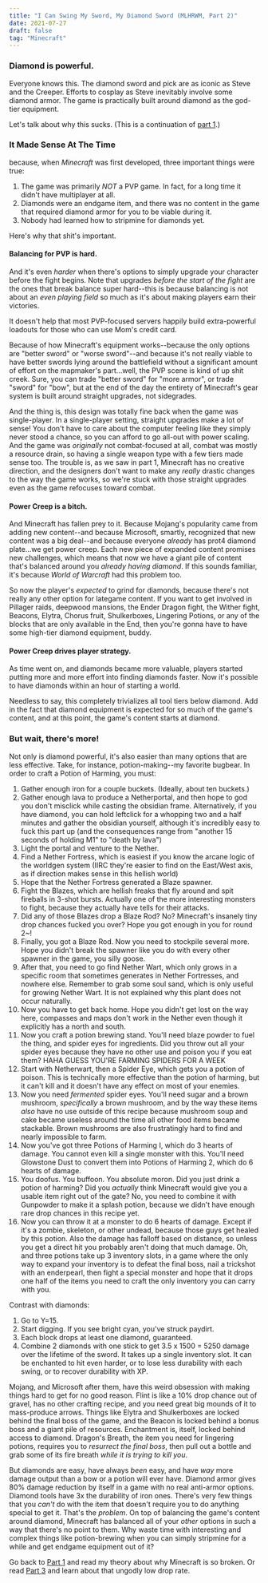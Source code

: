 ```yaml
---
title: "I Can Swing My Sword, My Diamond Sword (MLHRWM, Part 2)"
date: 2021-07-27
draft: false
tag: "Minecraft"
---
```


### Diamond is powerful.
Everyone knows this. The diamond sword and pick are as iconic as Steve and the Creeper. Efforts to cosplay as Steve inevitably involve some diamond armor. The game is practically built around diamond as the god-tier equipment.

Let's talk about why this sucks. (This is a continuation of [part 1](http://perfectly-spherical.com/posts/minecraft-part-1/).)

### It Made Sense At The Time
because, when *Minecraft* was first developed, three important things were true:
1. The game was primarily *NOT* a PVP game. In fact, for a long time it didn't have multiplayer at all.
2. Diamonds were an endgame item, and there was no content in the game that required diamond armor for you to be viable during it.
3. Nobody had learned how to stripmine for diamonds yet.

Here's why that shit's important.

#### Balancing for PVP is hard.
And it's even *harder* when there's options to simply upgrade your character before the fight begins. Note that upgrades *before the start of the fight* are the ones that break balance super hard--this is because balancing is not about an *even playing field* so much as it's about making players earn their victories.

<aside>It doesn't help that most PVP-focused servers happily build extra-powerful loadouts for those who can use Mom's credit card.</aside>

Because of how Minecraft's equipment works--because the only options are "better sword" or "worse sword"--and because it's not really viable to have better swords lying around the battlefield without a significant amount of effort on the mapmaker's part...well, the PVP scene is kind of up shit creek. Sure, you can trade "better sword" for "more armor", or trade "sword" for "bow", but at the end of the day the entirety of Minecraft's gear system is built around straight upgrades, not sidegrades. 

And the thing is, this design was totally fine back when the game was single-player. In a single-player setting, straight upgrades make a lot of sense! You don't have to care about the computer feeling like they simply never stood a chance, so you can afford to go all-out with power scaling. And the game was *originally* not combat-focused at all, combat was mostly a resource drain, so having a single weapon type with a few tiers made sense too. The trouble is, as we saw in part 1, Minecraft has no creative direction, and the designers don't want to make any *really* drastic changes to the way the game works, so we're stuck with those straight upgrades even as the game refocuses toward combat.

#### Power Creep is a bitch.
And Minecraft has fallen prey to it. Because Mojang's popularity came from adding new content--and because Microsoft, smartly, recognized that new content was a big deal--and because everyone *already* has prot4 diamond plate...we get power creep. Each new piece of expanded content promises new challenges, which means that now we have a giant pile of content that's balanced around you *already having diamond*. If this sounds familiar, it's because *World of Warcraft* had this problem too.

So now the player's *expected* to grind for diamonds, because there's not really any other option for lategame content. If you want to get involved in Pillager raids, deepwood mansions, the Ender Dragon fight, the Wither fight, Beacons, Elytra, Chorus fruit, Shulkerboxes, Lingering Potions, or any of the blocks that are only available in the End, then you're gonna have to have some high-tier diamond equipment, buddy.

#### Power Creep drives player strategy.
As time went on, and diamonds became more valuable, players started putting more and more effort into finding diamonds faster. Now it's possible to have diamonds within an hour of starting a world.

Needless to say, this completely trivializes all tool tiers below diamond. Add in the fact that diamond equipment is expected for so much of the game's content, and at this point, the game's content starts at diamond.

### But wait, there's more!
Not only is diamond powerful, it's also easier than many options that are less effective. Take, for instance, potion-making--my favorite bugbear. In order to craft a Potion of Harming, you must:
1. Gather enough iron for a couple buckets. (Ideally, about ten buckets.)
2. Gather enough lava to produce a Netherportal, and then hope to god you don't misclick while casting the obsidian frame. Alternatively, if you have diamond, you can hold leftclick for a whopping two and a half minutes and gather the obsidian yourself, although it's incredibly easy to fuck this part up (and the consequences range from "another 15 seconds of holding M1" to "death by lava")
3. Light the portal and venture to the Nether.
4. Find a Nether Fortress, which is easiest if you know the arcane logic of the worldgen system (IIRC they're easier to find on the East/West axis, as if direction makes sense in this hellish world)
5. Hope that the Nether Fortress generated a Blaze spawner.
6. Fight the Blazes, which are hellish freaks that fly around and spit fireballs in 3-shot bursts. Actually one of the more interesting monsters to fight, because they actually have tells for their attacks.
7. Did any of those Blazes drop a Blaze Rod? No? Minecraft's insanely tiny drop chances fucked you over? Hope you got enough in you for round 2~!
8. Finally, you got a Blaze Rod. Now you need to stockpile several more. Hope you didn't break the spawner like you do with every other spawner in the game, you silly goose.
9. After that, you need to go find Nether Wart, which only grows in a specific room that sometimes generates in Nether Fortresses, and nowhere else. Remember to grab some soul sand, which is only useful for growing Nether Wart. It is not explained why this plant does not occur naturally.
10. Now you have to get back home. Hope you didn't get lost on the way here, compasses and maps don't work in the Nether even though it explicitly has a north and south.
11. Now you craft a potion brewing stand. You'll need blaze powder to fuel the thing, and spider eyes for ingredients. Did you throw out all your spider eyes because they have no other use and poison you if you eat them? HAHA GUESS YOU'RE FARMING SPIDERS FOR A WEEK
12. Start with Netherwart, then a Spider Eye, which gets you a potion of poison. This is technically more effective than the potion of harming, but it can't kill and it doesn't have any effect on most of your enemies.
13. Now you need *fermented* spider eyes. You'll need sugar and a brown mushroom, *specifically* a brown mushroom, and by the way these items *also* have no use outside of this recipe because mushroom soup and cake became useless around the time all other food items became stackable. Brown mushrooms are also frustratingly hard to find and nearly impossible to farm.
14. Now you've got three Potions of Harming I, which do 3 hearts of damage. You cannot even kill a single monster with this. You'll need Glowstone Dust to convert them into Potions of Harming 2, which do 6 hearts of damage.
15. You doofus. You buffoon. You absolute moron. Did you just drink a potion of harming? Did you *actually* think Minecraft would give you a usable item right out of the gate? No, you need to combine it with Gunpowder to make it a splash potion, because we didn't have enough rare drop chances in this recipe yet.
16. Now you can throw it at a monster to do 6 hearts of damage. Except if it's a zombie, skeleton, or other undead, because those guys get healed by this potion. Also the damage has falloff based on distance, so unless you get a direct hit you probably aren't doing that much damage. Oh, and three potions take up 3 inventory slots, in a game where the only way to expand your inventory is to defeat the final boss, nail a trickshot with an enderpearl, then fight a special monster and hope that it drops one half of the items you need to craft the only inventory you can carry with you.

Contrast with diamonds:
1. Go to Y=15.
2. Start digging. If you see bright cyan, you've struck paydirt.
3. Each block drops at least one diamond, guaranteed.
4. Combine 2 diamonds with one stick to get 3.5 x 1500 = 5250 damage over the lifetime of the sword. It takes up a single inventory slot. It can be enchanted to hit even harder, or to lose less durability with each swing, or to recover durability with XP.

Mojang, and Microsoft after them, have this weird obsession with making things hard to get for no good reason. Flint is like a 10% drop chance out of gravel, has no other crafting recipe, and you need great big mounds of it to mass-produce arrows. Things like Elytra and Shulkerboxes are locked behind the final boss of the game, and the Beacon is locked behind a bonus boss and a giant pile of resources. Enchantment is, itself, locked behind access to diamond. Dragon's Breath, the item you need for lingering potions, requires you to *resurrect the final boss*, then pull out a bottle and grab some of its fire breath *while it is trying to kill you*.

But diamonds are easy, have always *been* easy, and have *way* more damage output than a bow or a potion will ever have. Diamond armor gives 80% damage reduction by itself in a game with no real anti-armor options. Diamond tools have 3x the durability of iron ones. There's very few things that you *can't* do with the item that doesn't require you to do anything special to get it. That's the *problem*. On top of balancing the game's content around diamond, Minecraft has balanced all of your *other* options in such a way that there's no point to them. Why waste time with interesting and complex things like potion-brewing when you can simply stripmine for a while and get endgame equipment out of it?

Go back to [Part 1](https://perfectly-spherical.com/posts/minecraft-part-1) and read my theory about why Minecraft is so broken. Or read [Part 3](https://perfectly-spherical.com/posts/minecraft-part-3) and learn about that ungodly low drop rate.